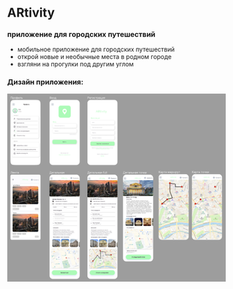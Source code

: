 # ARtivity
### приложение для городских путешествий
- мобильное приложение для городских путешествий
- открой новые и необычные места в родном городе
- взгляни на прогулки под другим углом

### Дизайн приложения:

![Дизайн](https://github.com/K1selev/ARtivity/blob/main/Screen/design.png?raw=true)

